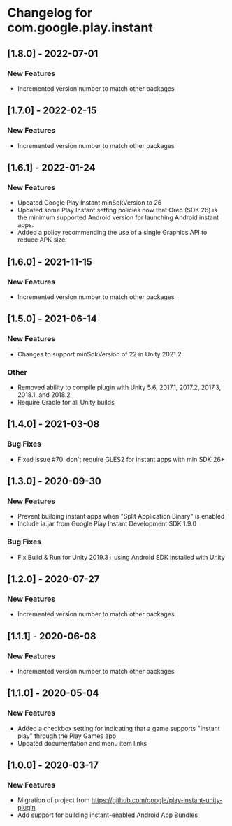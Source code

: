 # Changelog for com.google.play.instant

## [1.8.0] - 2022-07-01
### New Features
- Incremented version number to match other packages

## [1.7.0] - 2022-02-15
### New Features
- Incremented version number to match other packages

## [1.6.1] - 2022-01-24
### New Features
 - Updated Google Play Instant minSdkVersion to 26
 - Updated some Play Instant setting policies now that Oreo (SDK 26) is the minimum supported Android version for launching Android instant apps.
 - Added a policy recommending the use of a single Graphics API to reduce APK size.

## [1.6.0] - 2021-11-15
### New Features
 - Incremented version number to match other packages

## [1.5.0] - 2021-06-14
### New Features
 - Changes to support minSdkVersion of 22 in Unity 2021.2
### Other
 - Removed ability to compile plugin with Unity 5.6, 2017.1, 2017.2, 2017.3, 2018.1, and 2018.2
 - Require Gradle for all Unity builds

## [1.4.0] - 2021-03-08
### Bug Fixes
 - Fixed issue #70: don't require GLES2 for instant apps with min SDK 26+

## [1.3.0] - 2020-09-30
### New Features
 - Prevent building instant apps when "Split Application Binary" is enabled
 - Include ia.jar from Google Play Instant Development SDK 1.9.0
### Bug Fixes
 - Fix Build & Run for Unity 2019.3+ using Android SDK installed with Unity

## [1.2.0] - 2020-07-27
### New Features
 - Incremented version number to match other packages

## [1.1.1] - 2020-06-08
### New Features
 - Incremented version number to match other packages

## [1.1.0] - 2020-05-04
### New Features
 - Added a checkbox setting for indicating that a game supports "Instant play" through the Play Games app
 - Updated documentation and menu item links

## [1.0.0] - 2020-03-17
### New Features
 - Migration of project from https://github.com/google/play-instant-unity-plugin
 - Add support for building instant-enabled Android App Bundles

